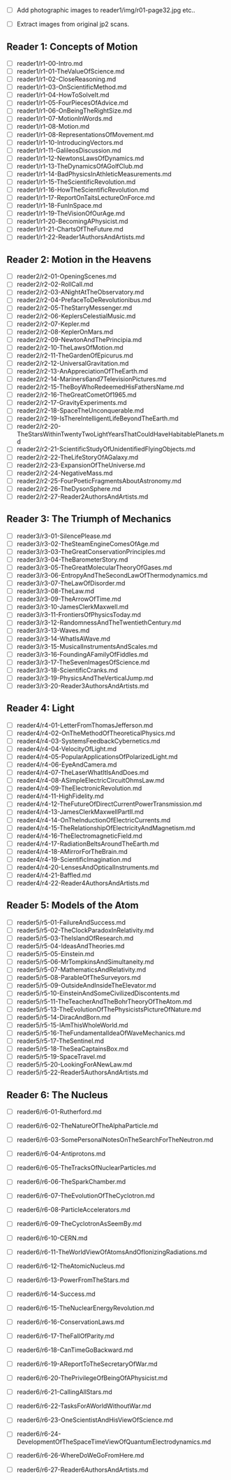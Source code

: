 
-[ ] Add photographic images to reader1/img/r01-page32.jpg etc..
-[ ] Extract images from original jp2 scans.


## Reader 1: Concepts of Motion
-[ ] reader1/r1-00-Intro.md
-[ ] reader1/r1-01-TheValueOfScience.md
-[ ] reader1/r1-02-CloseReasoning.md
-[ ] reader1/r1-03-OnScientificMethod.md
-[ ] reader1/r1-04-HowToSolveIt.md
-[ ] reader1/r1-05-FourPiecesOfAdvice.md
-[ ] reader1/r1-06-OnBeingTheRightSize.md
-[ ] reader1/r1-07-MotionInWords.md
-[ ] reader1/r1-08-Motion.md
-[ ] reader1/r1-08-RepresentationsOfMovement.md
-[ ] reader1/r1-10-IntroducingVectors.md
-[ ] reader1/r1-11-GalileosDiscussion.md
-[ ] reader1/r1-12-NewtonsLawsOfDynamics.md
-[ ] reader1/r1-13-TheDynamicsOfAGolfClub.md
-[ ] reader1/r1-14-BadPhysicsInAthleticMeasurements.md
-[ ] reader1/r1-15-TheScientificRevolution.md
-[ ] reader1/r1-16-HowTheScientificRevolution.md
-[ ] reader1/r1-17-ReportOnTaitsLectureOnForce.md
-[ ] reader1/r1-18-FunInSpace.md
-[ ] reader1/r1-19-TheVisionOfOurAge.md
-[ ] reader1/r1-20-BecomingAPhysicist.md
-[ ] reader1/r1-21-ChartsOfTheFuture.md
-[ ] reader1/r1-22-Reader1AuthorsAndArtists.md

## Reader 2: Motion in the Heavens
-[ ] reader2/r2-01-OpeningScenes.md
-[ ] reader2/r2-02-RollCall.md
-[ ] reader2/r2-03-ANightAtTheObservatory.md
-[ ] reader2/r2-04-PrefaceToDeRevolutionibus.md
-[ ] reader2/r2-05-TheStarryMessenger.md
-[ ] reader2/r2-06-KeplersCelestialMusic.md
-[ ] reader2/r2-07-Kepler.md
-[ ] reader2/r2-08-KeplerOnMars.md
-[ ] reader2/r2-09-NewtonAndThePrincipia.md
-[ ] reader2/r2-10-TheLawsOfMotion.md
-[ ] reader2/r2-11-TheGardenOfEpicurus.md
-[ ] reader2/r2-12-UniversalGravitation.md
-[ ] reader2/r2-13-AnAppreciationOfTheEarth.md
-[ ] reader2/r2-14-Mariners6and7TelevisionPictures.md
-[ ] reader2/r2-15-TheBoyWhoRedeemedHisFathersName.md
-[ ] reader2/r2-16-TheGreatCometOf1965.md
-[ ] reader2/r2-17-GravityExperiments.md
-[ ] reader2/r2-18-SpaceTheUnconquerable.md
-[ ] reader2/r2-19-IsThereIntelligentLifeBeyondTheEarth.md
-[ ] reader2/r2-20-TheStarsWithinTwentyTwoLightYearsThatCouldHaveHabitablePlanets.md
-[ ] reader2/r2-21-ScientificStudyOfUnidentifiedFlyingObjects.md
-[ ] reader2/r2-22-TheLifeStoryOfAGalaxy.md
-[ ] reader2/r2-23-ExpansionOfTheUniverse.md
-[ ] reader2/r2-24-NegativeMass.md
-[ ] reader2/r2-25-FourPoeticFragmentsAboutAstronomy.md
-[ ] reader2/r2-26-TheDysonSphere.md
-[ ] reader2/r2-27-Reader2AuthorsAndArtists.md

## Reader 3: The Triumph of Mechanics
-[ ] reader3/r3-01-SilencePlease.md
-[ ] reader3/r3-02-TheSteamEngineComesOfAge.md
-[ ] reader3/r3-03-TheGreatConservationPrinciples.md
-[ ] reader3/r3-04-TheBarometerStory.md
-[ ] reader3/r3-05-TheGreatMolecularTheoryOfGases.md
-[ ] reader3/r3-06-EntropyAndTheSecondLawOfThermodynamics.md
-[ ] reader3/r3-07-TheLawOfDisorder.md
-[ ] reader3/r3-08-TheLaw.md
-[ ] reader3/r3-09-TheArrowOfTime.md
-[ ] reader3/r3-10-JamesClerkMaxwell.md
-[ ] reader3/r3-11-FrontiersOfPhysicsToday.md
-[ ] reader3/r3-12-RandomnessAndTheTwentiethCentury.md
-[ ] reader3/r3-13-Waves.md
-[ ] reader3/r3-14-WhatIsAWave.md
-[ ] reader3/r3-15-MusicalInstrumentsAndScales.md
-[ ] reader3/r3-16-FoundingAFamilyOfFiddles.md
-[ ] reader3/r3-17-TheSevenImagesOfScience.md
-[ ] reader3/r3-18-ScientificCranks.md
-[ ] reader3/r3-19-PhysicsAndTheVerticalJump.md
-[ ] reader3/r3-20-Reader3AuthorsAndArtists.md

## Reader 4: Light
-[ ] reader4/r4-01-LetterFromThomasJefferson.md
-[ ] reader4/r4-02-OnTheMethodOfTheoreticalPhysics.md
-[ ] reader4/r4-03-SystemsFeedbackCybernetics.md
-[ ] reader4/r4-04-VelocityOfLight.md
-[ ] reader4/r4-05-PopularApplicationsOfPolarizedLight.md
-[ ] reader4/r4-06-EyeAndCamera.md
-[ ] reader4/r4-07-TheLaserWhatItIsAndDoes.md
-[ ] reader4/r4-08-ASimpleElectricCircuitOhmsLaw.md
-[ ] reader4/r4-09-TheElectronicRevolution.md
-[ ] reader4/r4-11-HighFidelity.md
-[ ] reader4/r4-12-TheFutureOfDirectCurrentPowerTransmission.md
-[ ] reader4/r4-13-JamesClerkMaxwellPartII.md
-[ ] reader4/r4-14-OnTheInductionOfElectricCurrents.md
-[ ] reader4/r4-15-TheRelationshipOfElectricityAndMagnetism.md
-[ ] reader4/r4-16-TheElectromagneticField.md
-[ ] reader4/r4-17-RadiationBeltsAroundTheEarth.md
-[ ] reader4/r4-18-AMirrorForTheBrain.md
-[ ] reader4/r4-19-ScientificImagination.md
-[ ] reader4/r4-20-LensesAndOpticalInstruments.md
-[ ] reader4/r4-21-Baffled.md
-[ ] reader4/r4-22-Reader4AuthorsAndArtists.md

## Reader 5: Models of the Atom
-[ ] reader5/r5-01-FailureAndSuccess.md
-[ ] reader5/r5-02-TheClockParadoxInRelativity.md
-[ ] reader5/r5-03-TheIslandOfResearch.md
-[ ] reader5/r5-04-IdeasAndTheories.md
-[ ] reader5/r5-05-Einstein.md
-[ ] reader5/r5-06-MrTompkinsAndSimultaneity.md
-[ ] reader5/r5-07-MathematicsAndRelativity.md
-[ ] reader5/r5-08-ParableOfTheSurveyors.md
-[ ] reader5/r5-09-OutsideAndInsideTheElevator.md
-[ ] reader5/r5-10-EinsteinAndSomeCivilizedDiscontents.md
-[ ] reader5/r5-11-TheTeacherAndTheBohrTheoryOfTheAtom.md
-[ ] reader5/r5-13-TheEvolutionOfThePhysicistsPictureOfNature.md
-[ ] reader5/r5-14-DiracAndBorn.md
-[ ] reader5/r5-15-IAmThisWholeWorld.md
-[ ] reader5/r5-16-TheFundamentalIdeaOfWaveMechanics.md
-[ ] reader5/r5-17-TheSentinel.md
-[ ] reader5/r5-18-TheSeaCaptainsBox.md
-[ ] reader5/r5-19-SpaceTravel.md
-[ ] reader5/r5-20-LookingForANewLaw.md
-[ ] reader5/r5-22-Reader5AuthorsAndArtists.md

## Reader 6: The Nucleus
-[ ] reader6/r6-01-Rutherford.md
-[ ] reader6/r6-02-TheNatureOfTheAlphaParticle.md
-[ ] reader6/r6-03-SomePersonalNotesOnTheSearchForTheNeutron.md
-[ ] reader6/r6-04-Antiprotons.md
-[ ] reader6/r6-05-TheTracksOfNuclearParticles.md
-[ ] reader6/r6-06-TheSparkChamber.md
-[ ] reader6/r6-07-TheEvolutionOfTheCyclotron.md
-[ ] reader6/r6-08-ParticleAccelerators.md
-[ ] reader6/r6-09-TheCyclotronAsSeemBy.md
-[ ] reader6/r6-10-CERN.md
-[ ] reader6/r6-11-TheWorldViewOfAtomsAndOfIonizingRadiations.md
-[ ] reader6/r6-12-TheAtomicNucleus.md
-[ ] reader6/r6-13-PowerFromTheStars.md
-[ ] reader6/r6-14-Success.md
-[ ] reader6/r6-15-TheNuclearEnergyRevolution.md
-[ ] reader6/r6-16-ConservationLaws.md
-[ ] reader6/r6-17-TheFallOfParity.md
-[ ] reader6/r6-18-CanTimeGoBackward.md
-[ ] reader6/r6-19-AReportToTheSecretaryOfWar.md
-[ ] reader6/r6-20-ThePrivilegeOfBeingOfAPhysicist.md
-[ ] reader6/r6-21-CallingAllStars.md
-[ ] reader6/r6-22-TasksForAWorldWithoutWar.md
-[ ] reader6/r6-23-OneScientistAndHisViewOfScience.md
-[ ] reader6/r6-24-DevelopmentOfTheSpaceTimeViewOfQuantumElectrodynamics.md
-[ ] reader6/r6-26-WhereDoWeGoFromHere.md
-[ ] reader6/r6-27-Reader6AuthorsAndArtists.md


